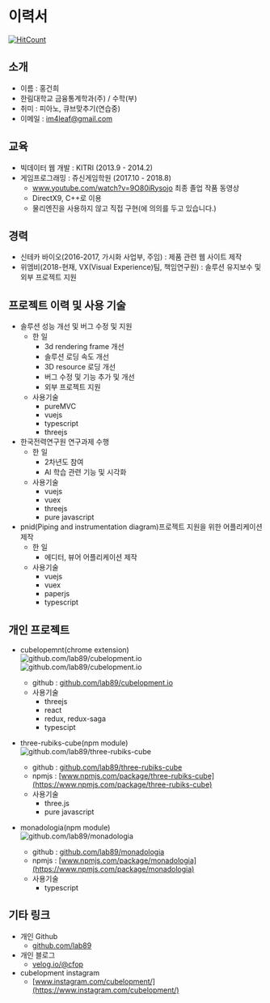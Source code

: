 # 이력서
[![HitCount](http://hits.dwyl.io/lab89/resume.svg)](http://hits.dwyl.io/lab89/resume)

## 소개
- 이름 : 홍건희
- 한림대학교 금융통계학과(주) / 수학(부)
- 취미 : 피아노, 큐브맞추기(연습중)
- 이메일 : im4leaf@gmail.com

## 교육
- 빅데이터 웹 개발 : KITRI (2013.9 - 2014.2)
- 게임프로그래밍 : 쥬신게임학원 (2017.10 - 2018.8)
  - www.youtube.com/watch?v=9O80iRysojo 최종 졸업 작품 동영상 
  - DirectX9, C++로 이용
  - 물리엔진을 사용하지 않고 직접 구현(에 의의를 두고 있습니다.)

## 경력
- 신테카 바이오(2016-2017, 가시화 사업부, 주임) : 제품 관련 웹 사이트 제작
- 위엠비(2018-현재, VX(Visual Experience)팀, 책임연구원) : 솔루션 유지보수 및 외부 프로젝트 지원

## 프로젝트 이력 및 사용 기술
- 솔루션 성능 개선 및 버그 수정 및 지원
  - 한 일
    - 3d rendering frame 개선
    - 솔루션 로딩 속도 개선
    - 3D resource 로딩 개선
    - 버그 수정 및 기능 추가 및 개선
    - 외부 프로젝트 지원
  - 사용기술
    - pureMVC
    - vuejs
    - typescript
    - threejs
- 한국전력연구원 연구과제 수행
  - 한 일
    - 2차년도 참여
    - AI 학습 관련 기능 및 시각화
  - 사용기술
    - vuejs
    - vuex
    - threejs
    - pure javascript
- pnid(Piping and instrumentation diagram)프로젝트 지원을 위한 어플리케이션 제작
  - 한 일
    - 에디터, 뷰어 어플리케이션 제작
  - 사용기술
    - vuejs
    - vuex
    - paperjs
    - typescript

## 개인 프로젝트
- cubelopemnt(chrome extension)  
![github.com/lab89/cubelopment.io](https://github.com/lab89/resume/blob/master/images/cubelopment.PNG?raw=true)
![github.com/lab89/cubelopment.io](https://github.com/lab89/resume/blob/master/images/chrom-extension.PNG?raw=true)

  - github : [github.com/lab89/cubelopment.io](https://github.com/lab89/cubelopment.io)    
  - 사용기술
    - threejs
    - react
    - redux, redux-saga
    - typescipt
- three-rubiks-cube(npm module)  
![github.com/lab89/three-rubiks-cube](https://github.com/lab89/resume/blob/master/images/npmjs-three-rubiks-cube.PNG?raw=true)
  - github : [github.com/lab89/three-rubiks-cube](https://github.com/lab89/three-rubiks-cube)    
  - npmjs : [www.npmjs.com/package/three-rubiks-cube](https://www.npmjs.com/package/three-rubiks-cube)
  - 사용기술
    - three.js
    - pure javascript
- monadologia(npm module)  
![github.com/lab89/monadologia](https://github.com/lab89/resume/blob/master/images/npmjs-monadologia.PNG?raw=true)
  - github : [github.com/lab89/monadologia](https://github.com/lab89/monadologia)
  - npmjs : [www.npmjs.com/package/monadologia](https://www.npmjs.com/package/monadologia)
  - 사용기술
    - typescript
    
## 기타 링크
- 개인 Github
  - [github.com/lab89](https://github.com/lab89)  
- 개인 블로그
  - [velog.io/@cfop](https://velog.io/@cfop)
- cubelopment instagram
  - [www.instagram.com/cubelopment/](https://www.instagram.com/cubelopment/)

